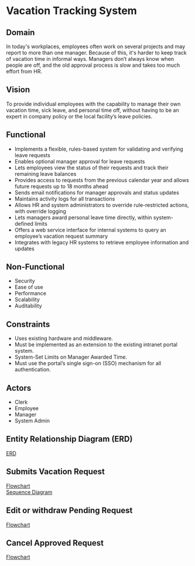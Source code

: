 # Vacation Tracking System

## Domain

In today's workplaces, employees often work on
several projects and may report to more than
one manager. Because of this, it's harder to keep
track of vacation time in informal ways.
Managers don’t always know when people are off,
and the old approval process is slow and takes
too much effort from HR.

## Vision

To provide individual employees with the
capability to manage their own vacation time, sick leave, and personal time off,
without having to be an expert in company policy or the local facility’s leave
policies.

## Functional

- Implements a flexible, rules-based system for validating and verifying leave requests
- Enables optional manager approval for leave requests
- Lets employees view the status of their requests and track their remaining leave balances
- Provides access to requests from the previous calendar year and allows future requests up to 18 months ahead
- Sends email notifications for manager approvals and status updates
- Maintains activity logs for all transactions
- Allows HR and system administrators to override rule-restricted actions, with override logging
- Lets managers award personal leave time directly, within system-defined limits
- Offers a web service interface for internal systems to query an employee’s vacation request summary
- Integrates with legacy HR systems to retrieve employee information and updates

## Non-Functional

- Security
- Ease of use
- Performance
- Scalability
- Auditability

## Constraints

- Uses existing hardware and middleware.
- Must be implemented as an extension to the existing intranet portal system.
- System-Set Limits on Manager Awarded Time.
- Must use the portal’s single sign-on (SSO) mechanism for all authentication.

## Actors
- Clerk
- Employee
- Manager
- System Admin


## Entity Relationship Diagram (ERD)
[ERD](Docs/ERD/ERD.png)


## Submits Vacation Request
[Flowchart](Docs/Submits%20Vacation%20Request/Flowchart.png)  
[Sequence Diagram](Docs/Submits%20Vacation%20Request/Sequence.png)

## Edit or withdraw Pending Request
[Flowchart](Docs/Edit%20or%20withdraw%20Pending%20Request/Flowchart.png)

## Cancel Approved Request
[Flowchart](Docs/Cancels%20Approved%20Request/Flowchart.png)